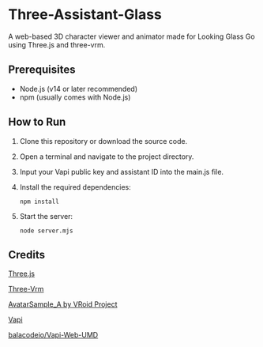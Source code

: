 # Three-Assistant-Glass

A web-based 3D character viewer and animator made for Looking Glass Go using Three.js and three-vrm.

## Prerequisites

- Node.js (v14 or later recommended)
- npm (usually comes with Node.js)

## How to Run

1. Clone this repository or download the source code.

2. Open a terminal and navigate to the project directory.

3. Input your Vapi public key and assistant ID into the main.js file.

4. Install the required dependencies:
   ```
   npm install
   ```

5. Start the server:
   ```
   node server.mjs
   ```

## Credits

[Three.js](https://threejs.org/)

[Three-Vrm](https://github.com/mrdoob/three.js/tree/master/examples/jsm/addons/VRM)

[AvatarSample_A by VRoid Project](https://hub.vroid.com/en/characters/2843975675147313744/models/5644550979324015604)  

[Vapi](https://vapi.ai/)

[balacodeio/Vapi-Web-UMD](https://github.com/balacodeio/Vapi-Web-UMD)